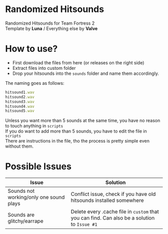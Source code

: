 # Randomized Hitsounds
Randomized Hitsounds for Team Fortress 2</br>
Template by **Luna** / Everything else by **Valve**

# How to use?

* First download the files from here (or releases on the right side)</br>
* Extract files into custom folder</br>
* Drop your hitsounds into the `sounds` folder and name them accordingly.</br>

The naming goes as follows:

```ruby
hitsound1.wav
hitsound2.wav
hitsound3.wav
hitsound4.wav
hitsound5.wav
```
Unless you want more than 5 sounds at the same time, you have no reason to touch anything in `scripts`</br>
If you do want to add more than 5 sounds, you have to edit the file in `scripts`</br>
There are instructions in the file, tho the process is pretty simple even without them.

# Possible Issues

| Issue | Solution |
| ----------- | ----------- |
| Sounds not working/only one sound plays | Conflict issue, check if you have old hitsounds installed somewhere |
| Sounds are glitchy/earrape | Delete every .cache file in `custom` that you can find. Can also be a solution to `Issue #1` | 

